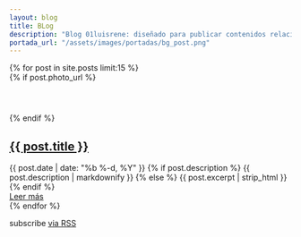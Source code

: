 ```yaml
---
layout: blog
title: BLog
description: "Blog 01luisrene: diseñado para publicar contenidos relacionado con HTML5, CSS3, Javascript, etc. Y así poder compartirlo con los múltiples usuarios que están listos para aprender algo nuevo todos los días."
portada_url: "/assets/images/portadas/bg_post.png"
---
```


<section class="post-list">
    {% for post in site.posts limit:15 %}
      <article class="post">
        {% if post.photo_url %}
        <header>
          <div class="image_post" style="background-image:url('{{ post.photo_url }}')"></div>
        </header>
        {% endif %}
        <section>
        <h2>
          <a class="post-link" href="{{ post.url | prepend: site.url }}">{{ post.title }}</a>
        </h2>
        <span class="post-meta"><i class="fa fa-calendar-o"></i> {{ post.date | date: "%b %-d, %Y" }}</span>
        {% if post.description %}
        <span class="body">{{ post.description | markdownify }}</span>
        {% else %}
        <span class="body">{{ post.excerpt | strip_html }}</span>
        {% endif %}
        </section>
        <footer>
        <a class="btn btn-primary" href="{{ post.url | prepend: site.url }}">Leer m&aacute;s <i class="fa fa-angle-double-right"></i></a>
        </footer>
      </article>
    {% endfor %}
  <p class="rss-subscribe">subscribe <a href="{{ "/feed.xml" | prepend: site.url }}">via RSS</a></p>

</section>